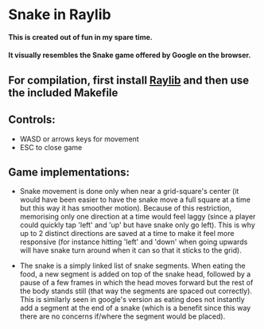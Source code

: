 # Snake in Raylib
#### This is created out of fun in my spare time.

#### It visually resembles the Snake game offered by Google on the browser.

## For compilation, first install [Raylib](https://github.com/raysan5/raylib) and then use the included Makefile

## Controls:
- WASD or arrows keys for movement
- ESC to close game

## Game implementations:

- Snake movement is done only when near a grid-square's center (it would have been easier to have the snake move a full square at a time but this way it has smoother motion). Because of this restriction, memorising only one direction at a time would feel laggy (since a player could quickly tap 'left' and 'up' but have snake only go left). This is why up to 2 distinct directions are saved at a time to make it feel more responsive (for instance hitting 'left' and 'down' when going upwards will have snake turn around when it can so that it sticks to the grid).

- The snake is a simply linked list of snake segments. When eating the food, a new segment is added on top of the snake head, followed by a pause of a few frames in which the head moves forward but the rest of the body stands still (that way the segments are spaced out correctly). This is similarly seen in google's version as eating does not instantly add a segment at the end of a snake (which is  a benefit since this way there are no concerns if/where the segment would be placed).
